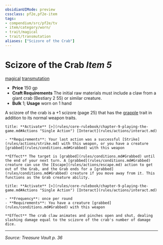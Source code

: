 ```yaml
---
obsidianUIMode: preview
cssclass: pf2e,pf2e-item
tags:
- compendium/src/pf2e/tv
- item/category/worn/
- trait/magical
- trait/transmutation
aliases: ["Scizore of the Crab"]
---
```

# Scizore of the Crab *Item 5*  
[magical](magical.md "Magical Item Trait")  [transmutation](transmutation.md "Transmutation School Trait")  

- **Price** 150 gp
- **Craft Requirements** The initial raw materials must include a claw from a giant crab (Bestiary 2 55) or similar creature.
- **Bulk** 1; **Usage** worn on 1 hand

A scizore of the crab is a +1 scizore (page 25) that has the [grapple](Reference/Rules/Traits/grapple.md "Grapple Weapon Trait") trait in addition to its normal weapon traits.

```ad-embed-ability
title: **Activate** [>](rules/core-rulebook/chapter-9-playing-the-game.md#Actions "Single Action") [Interact](rules/actions/interact.md)

- **Requirements**: Your last action was a successful [Strike](rules/actions/strike.md) with this weapon, or you have a creature [grabbed](rules/conditions.md#Grabbed) with this weapon

**Effect** The target is [grabbed](rules/conditions.md#Grabbed) until the end of your next turn. A [grabbed](rules/conditions.md#Grabbed) creature can use the [Escape](rules/actions/escape.md) action to get out of the Grab, and the Grab ends for a [grabbed](rules/conditions.md#Grabbed) creature if you move away from it. This functions as the Grab creature ability.
```

```ad-embed-ability
title: **Activate** [>](rules/core-rulebook/chapter-9-playing-the-game.md#Actions "Single Action") [Interact](rules/actions/interact.md)

- **Frequency**: once per round
- **Requirements**: You have a creature [grabbed](rules/conditions.md#Grabbed) with this weapon

**Effect** The crab claw animates and pinches open and shut, dealing slashing damage equal to the scizore of the crab's number of damage dice.
```


---
*Source: Treasure Vault p. 36*